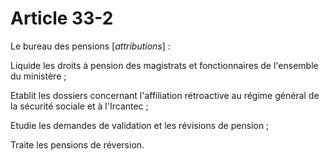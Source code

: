 # Article 33-2

Le bureau des pensions [*attributions*] :

Liquide les droits à pension des magistrats et fonctionnaires de l'ensemble du ministère ;

Etablit les dossiers concernant l'affiliation rétroactive au régime général de la sécurité sociale et à l'Ircantec ;

Etudie les demandes de validation et les révisions de pension ;

Traite les pensions de réversion.
